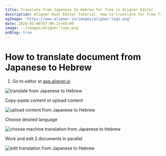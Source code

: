 ```yaml
---
title: Translate from Japanese to Hebrew for free in Aligner Editor
description: Aligner Dual Editor Tutorial. How to translate for free from Japanese to Hebrew. Aligner is multilingual document management platform. 
ogImage: "https://www.aligner.io/images/aligner-logo.png"
date: 2020-05-06T07:09:21+03:00
image: ../images/aligner-logo.png
onBlog: true
---
```


# How to translate document from Japanese to Hebrew

1. Go to editor at [app.aligner.io](https://app.aligner.io "Aligner App web page")

![translate from Japanese to Hebrew](../aligner-blank-editor.png "translate from Japanese to Hebrew")

Copy-paste content or upload content

![upload content from Japanese to Hebrew](../aligner-uploaded-document.png "upload content from Japanese to Hebrew")

Choose desired language

![choose machine translation from Japanese to Hebrew](../aligner-language-dropdown.png "choose machine translation from Japanese to Hebrew")

Work and edit 2 documents in parallel

![edit translation from Japanese to Hebrew](../aligner-double-sitded-editor.png "edit translation from Japanese to Hebrew")

